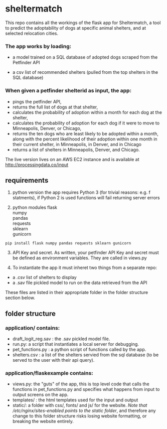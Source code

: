 # sheltermatch
This repo contains all the workings of the flask app for Sheltermatch, a tool to predict the adoptability of dogs at specific animal shelters, and at selected relocation cities. 

### The app works by loading:   
- a model trained on a SQL database of adopted dogs scraped from the Petfinder API   

- a csv list of recommended shelters (pulled from the top shelters in the SQL database)

### When given a petfinder shelterid as input, the app:  
- pings the petfinder API,  
- returns the full list of dogs at that shelter,  
- calculates the probability of adoption within a month for each dog at the shelter,  
- calculates the probability of adoption for each dog if it were to move to Minneapolis, Denver, or Chicago,  
- returns the ten dogs who are least likely to be adopted within a month, along with the percent likelihood of their adoption within one month in their current shelter, in  Minneapolis, in Denver, and in Chicago
- returns a list of shelters in Minneapolis, Denver, and Chicago. 

The live version lives on an AWS EC2 instance and is available at 
http://processingdata.co/input

## requirements

1) python version the app requires Python 3 (for trivial reasons: e.g. f statments), if Python 2 is used functions will fail returning server errors 

2) python modules
flask   
numpy  
pandas   
requests  
sklearn   
gunicorn  

`pip install flask numpy pandas requests sklearn gunicorn`

3) API Key and secret. As written, your petfinder API Key and secret must be defined as environment variables. They are called in views.py

4) To instantiate the app it must inheret two things from a separate repo:   
- a .csv list of shelters to display  
- a .sav file pickled model to run on the data retrieved from the API    

These files are listed in their appropriate folder in the folder structure section below. 


## folder structure 


### application/ contains:

- draft_logit_reg.sav : the .sav pickled model file.  
- run.py: a script that instantiates a local server for debugging.   
- pet_functions.py : a python script of functions called by the app. 
- shelters.csv : a list of the shelters servied from the sql database (to be served to the user with their api query). 

### application/flaskexample contains: 
- views.py: the "guts" of the app, this is top level code that calls the functions in pet_functions.py and specifies what happens from input to output screens on the app.   
- templates/ : the html templates used for the input and output   
- static/: a folder with css/, fonts/ and js/ for the website. *Note that /etc/nginx/sites-enabled points to the static folder*, and therefore any change to this folder structure risks losing website formatting, or breaking the website entirely.   
